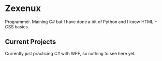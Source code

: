 # Zexenux
Programmer. Maining C# but I have done a bit of Python and I know HTML + CSS basics.


## Current Projects
Currently just practicing C# with WPF, so nothing to see here yet.
